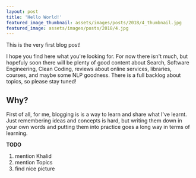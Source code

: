 ```yaml
---
layout: post
title: 'Hello World!'
featured_image_thumbnail: assets/images/posts/2018/4_thumbnail.jpg
featured_image: assets/images/posts/2018/4.jpg
---
```


This is the very first blog post!

I hope you find here what you're looking for. 
For now there isn't much, but hopefuly soon there will be plenty of good content about Search, Software Engineering, Clean Coding, reviews about online services, libraries, courses, and maybe some NLP goodness. There is a full backlog about topics, so please stay tuned!

## Why?

First of all, for me, blogging is is a way to learn and share what I've learnt. Just remembering ideas and concepts is hard, but writing them down in your own words and putting them into practice goes a long way in terms of learning.

**TODO**
1. mention Khalid
2. mention Topics
3. find nice picture